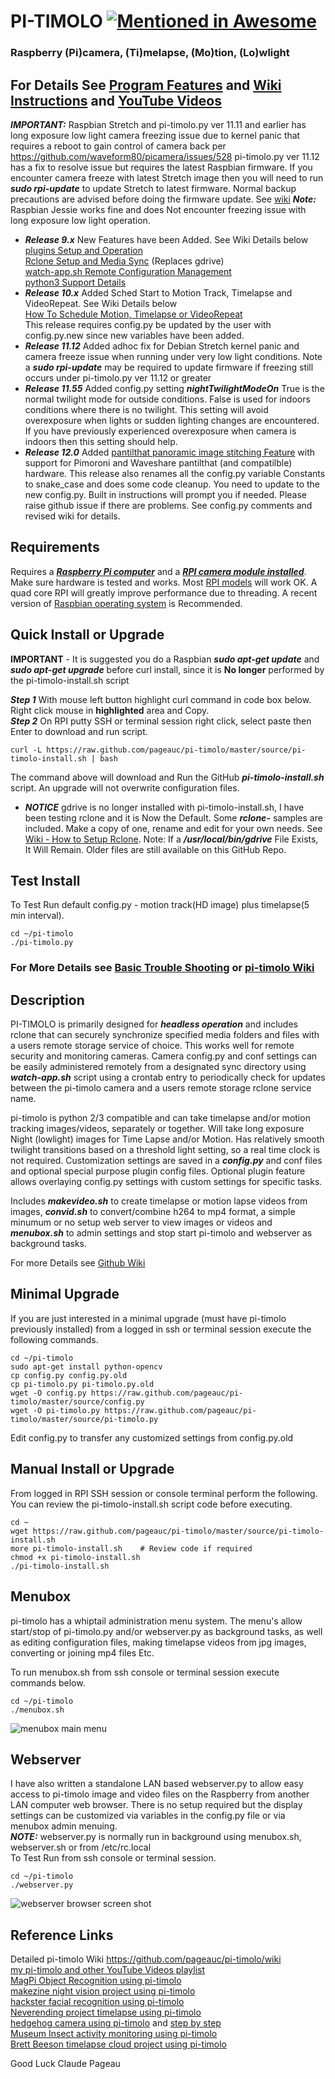 # PI-TIMOLO [![Mentioned in Awesome <INSERT LIST NAME>](https://awesome.re/mentioned-badge.svg)](https://github.com/thibmaek/awesome-raspberry-pi)
### Raspberry (Pi)camera, (Ti)melapse, (Mo)tion, (Lo)wlight 
## For Details See [Program Features](https://github.com/pageauc/pi-timolo/wiki/Introduction#program-features) and [Wiki Instructions](https://github.com/pageauc/pi-timolo/wiki) and [YouTube Videos](https://www.youtube.com/playlist?list=PLLXJw_uJtQLa11A4qjVpn2D2T0pgfaSG0)

***IMPORTANT:*** Raspbian Stretch and pi-timolo.py ver 11.11 and earlier has long exposure low light 
camera freezing issue due to kernel panic that requires a reboot to gain
control of camera back per https://github.com/waveform80/picamera/issues/528 
pi-timolo.py ver 11.12 has a fix to resolve issue but
requires the latest Raspbian firmware. If you encounter camera freeze with latest Stretch image then
you will need to run ***sudo rpi-update*** to update Stretch to latest firmware.  Normal
backup precautions are advised before doing the firmware update.  See [wiki](https://github.com/pageauc/pi-timolo/wiki/Basic-Trouble-Shooting#raspbian-stretch-kernel-panic-and-camera-freeze)
***Note:*** Raspbian Jessie works fine and does Not encounter freezing issue with long exposure low light operation.

* ***Release 9.x*** New Features have been Added. See Wiki Details below    
 [plugins Setup and Operation](https://github.com/pageauc/pi-timolo/wiki/How-to-Use-Plugins)   
 [Rclone Setup and Media Sync](https://github.com/pageauc/pi-timolo/wiki/How-to-Setup-rclone) (Replaces gdrive)    
 [watch-app.sh Remote Configuration Management](https://github.com/pageauc/pi-timolo/wiki/How-to-Setup-config.py-Remote-Configuration)   
 [python3 Support Details](https://github.com/pageauc/pi-timolo/wiki/Prerequisites#python-3-support)   
* ***Release 10.x*** Added Sched Start to Motion Track, Timelapse and VideoRepeat. See Wiki Details below    
 [How To Schedule Motion, Timelapse or VideoRepeat](https://github.com/pageauc/pi-timolo/wiki/How-to-Schedule-Motion,-Timelapse-or-VideoRepeat)  
 This release requires config.py be updated by the user with config.py.new since new variables have been added.
* ***Release 11.12*** Added adhoc fix for Debian Stretch kernel panic and camera freeze issue when running
 under very low light conditions.  Note a ***sudo rpi-update*** may be required to update firmware if freezing
 still occurs under pi-timolo.py ver 11.12 or greater
* ***Release 11.55*** Added config.py setting ***nightTwilightModeOn***  True is the normal twilight mode for outside conditions.
False is used for indoors conditions where there is no twilight.  This setting will avoid overexposure when lights
or sudden lighting changes are encountered.  If you have previously experienced overexposure when camera is indoors then
this setting should help. 
* ***Release 12.0*** Added [pantilthat panoramic image stitching Feature](https://github.com/pageauc/pi-timolo/wiki/Panoramic-Images-Stitching-Feature) 
with support for Pimoroni and Waveshare pantilthat (and compatilble) hardware.
This release also renames all the config.py variable Constants to snake_case and does some code cleanup.  You need to update to
the new config.py.  Built in instructions will prompt you if needed.  Please raise github issue if there are
problems. See config.py comments and revised wiki for details. 
 
## Requirements
Requires a [***Raspberry Pi computer***](https://www.raspberrypi.org/documentation/setup/) and a 
[***RPI camera module installed***](https://www.raspberrypi.org/documentation/usage/camera/).
Make sure hardware is tested and works. Most [RPI models](https://www.raspberrypi.org/products/) will work OK. 
A quad core RPI will greatly improve performance due to threading. A recent version of 
[Raspbian operating system](https://www.raspberrypi.org/downloads/raspbian/) is Recommended.
 
## Quick Install or Upgrade
**IMPORTANT** - It is suggested you do a Raspbian ***sudo apt-get update*** and ***sudo apt-get upgrade***
before curl install, since it is **No longer** performed by the pi-timolo-install.sh script

***Step 1*** With mouse left button highlight curl command in code box below. Right click mouse in **highlighted** area and Copy.     
***Step 2*** On RPI putty SSH or terminal session right click, select paste then Enter to download and run script.     

    curl -L https://raw.github.com/pageauc/pi-timolo/master/source/pi-timolo-install.sh | bash

The command above will download and Run the GitHub ***pi-timolo-install.sh*** script. 
An upgrade will not overwrite configuration files.   

* ***NOTICE*** gdrive is no longer installed with pi-timolo-install.sh, I have been testing
rclone and it is Now the Default. Some ***rclone-*** samples are included. Make a copy of one, rename and edit for
your own needs.  See [Wiki - How to Setup Rclone](https://github.com/pageauc/pi-timolo/wiki/How-to-Setup-rclone).
Note: If a ***/usr/local/bin/gdrive*** File Exists, It Will Remain. Older files are still available on this GitHub Repo.   

## Test Install
To Test Run default config.py - motion track(HD image) plus timelapse(5 min interval). 
 
    cd ~/pi-timolo
    ./pi-timolo.py

### For More Details see [Basic Trouble Shooting](https://github.com/pageauc/pi-timolo/wiki/Basic-Trouble-Shooting) or [pi-timolo Wiki](https://github.com/pageauc/pi-timolo/wiki)

## Description
PI-TIMOLO is primarily designed for ***headless operation*** and includes rclone that
can securely synchronize specified media folders and files with a users remote storage service of choice. This works well for remote security and monitoring
cameras. Camera config.py and conf settings can be easily administered remotely from a designated sync directory using ***watch-app.sh***
script using a crontab entry to periodically check for updates between the pi-timolo camera and a users remote storage rclone service name. 

pi-timolo is python 2/3 compatible and can take timelapse and/or motion tracking images/videos, separately or together. Will take
long exposure Night (lowlight) images for Time Lapse and/or Motion. Has relatively smooth twilight transitions based on a threshold light
setting, so a real time clock is not required. Customization settings are saved in a ***config.py*** and conf files and optional special
purpose plugin config files. Optional plugin feature allows overlaying config.py settings with custom settings for specific tasks.  

Includes ***makevideo.sh*** to create timelapse or motion lapse videos from images, ***convid.sh*** to convert/combine 
h264 to mp4 format, a simple minumum or no setup web server to view images or videos and ***menubox.sh*** 
to admin settings and stop start pi-timolo and webserver as background tasks. 
       
For more Details see [Github Wiki](https://github.com/pageauc/pi-timolo/wiki)   

## Minimal Upgrade
If you are just interested in a minimal upgrade (must have pi-timolo previously installed)
from a logged in ssh or terminal session execute the following commands.  

    cd ~/pi-timolo
    sudo apt-get install python-opencv
    cp config.py config.py.old
    cp pi-timolo.py pi-timolo.py.old
    wget -O config.py https://raw.github.com/pageauc/pi-timolo/master/source/config.py
    wget -O pi-timolo.py https://raw.github.com/pageauc/pi-timolo/master/source/pi-timolo.py    
    
Edit config.py to transfer any customized settings from config.py.old  
    
## Manual Install or Upgrade  
From logged in RPI SSH session or console terminal perform the following. You can review
the pi-timolo-install.sh script code before executing.

    cd ~
    wget https://raw.github.com/pageauc/pi-timolo/master/source/pi-timolo-install.sh
    more pi-timolo-install.sh    # Review code if required
    chmod +x pi-timolo-install.sh
    ./pi-timolo-install.sh
    
## Menubox
pi-timolo has a whiptail administration menu system. The menu's allow
start/stop of pi-timolo.py and/or webserver.py as background tasks, as well as
editing configuration files, making timelapse videos from jpg images, converting or joining mp4 files Etc.    

To run menubox.sh from ssh console or terminal session execute commands below.

    cd ~/pi-timolo
    ./menubox.sh

![menubox main menu](menubox.png)
 
## Webserver
I have also written a standalone LAN based webserver.py to allow easy access to pi-timolo image and video files
on the Raspberry from another LAN computer web browser.  There is no setup required but the display
settings can be customized via variables in the config.py file or via menubox admin menuing.     
***NOTE:*** webserver.py is normally run in background using menubox.sh, webserver.sh or from /etc/rc.local     
To Test Run from ssh console or terminal session. 
    
    cd ~/pi-timolo
    ./webserver.py

![webserver browser screen shot](webserver.jpg)
 
## Reference Links  
Detailed pi-timolo Wiki https://github.com/pageauc/pi-timolo/wiki  
[my pi-timolo and other YouTube Videos playlist](https://www.youtube.com/playlist?list=PLLXJw_uJtQLa11A4qjVpn2D2T0pgfaSG0)    
[MagPi Object Recognition using pi-timolo](https://magpi.raspberrypi.org/articles/wildlife-camera-object-recognition)    
[makezine night vision project using pi-timolo](https://makezine.com/2016/05/26/spy-on-garden-critters-with-raspberry-pi-powered-night-vision/)    
[hackster facial recognition using pi-timolo](https://www.hackster.io/gr1m/raspberry-pi-facial-recognition-16e34e)    
[Neverending project timelapse using pi-timolo](https://www.theneverendingprojectslist.com/raspberrypiprojects/timelapse/)       
[hedgehog camera using pi-timolo](http://www.sconemad.com/blog/hedgeycam/) and [step by step](https://oraclefrontovik.com/2016/08/28/a-step-by-step-guide-to-building-a-raspberry-pi-hedgehog-camera/)    
[Museum Insect activity monitoring using pi-timolo](https://www.vam.ac.uk/blog/caring-for-our-collections/making-a-simple-insect-activity-monitor-using-a-raspberry-pi)    
[Brett Beeson timelapse cloud project using pi-timolo](https://brettbeeson.com.au/timelapse-cloud/)    
	
Good Luck
Claude Pageau 
